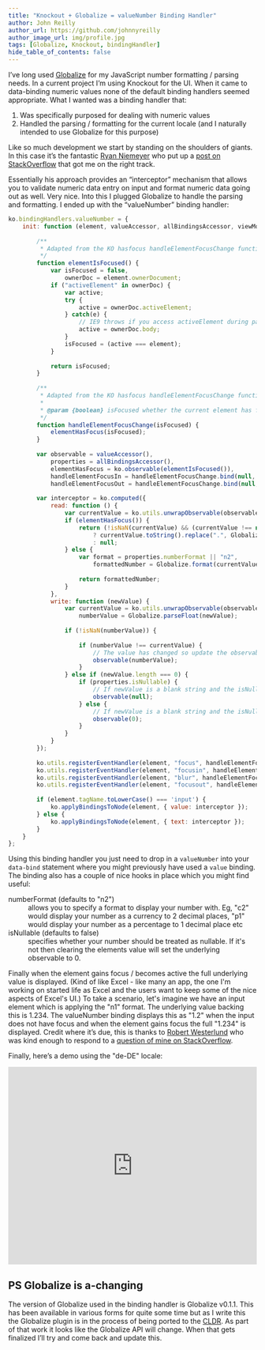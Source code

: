 ```yaml
---
title: "Knockout + Globalize = valueNumber Binding Handler"
author: John Reilly
author_url: https://github.com/johnnyreilly
author_image_url: img/profile.jpg
tags: [Globalize, Knockout, bindingHandler]
hide_table_of_contents: false
---
```

I’ve long used [Globalize](<https://github.com/jquery/globalize/>) for my JavaScript number formatting / parsing needs. In a current project I’m using Knockout for the UI. When it came to data-binding numeric values none of the default binding handlers seemed appropriate. What I wanted was a binding handler that:

 1. Was specifically purposed for dealing with numeric values
2. Handled the parsing / formatting for the current locale (and I naturally intended to use Globalize for this purpose)

<!-- -->

Like so much development we start by standing on the shoulders of giants. In this case it’s the fantastic [Ryan Niemeyer](<https://twitter.com/RPNiemeyer>) who put up a [post on StackOverflow](<http://stackoverflow.com/a/12647270/761388>) that got me on the right track.

Essentially his approach provides an “interceptor” mechanism that allows you to validate numeric data entry on input and format numeric data going out as well. Very nice. Into this I plugged Globalize to handle the parsing and formatting. I ended up with the “valueNumber” binding handler:

```js
ko.bindingHandlers.valueNumber = {
    init: function (element, valueAccessor, allBindingsAccessor, viewModel, bindingContext) {
 
        /**
         * Adapted from the KO hasfocus handleElementFocusChange function
         */ 
        function elementIsFocused() {
            var isFocused = false,
                ownerDoc = element.ownerDocument;
            if ("activeElement" in ownerDoc) {
                var active;
                try {
                    active = ownerDoc.activeElement;
                } catch(e) {
                    // IE9 throws if you access activeElement during page load
                    active = ownerDoc.body;
                }
                isFocused = (active === element);
            }
 
            return isFocused;
        }
 
        /**
         * Adapted from the KO hasfocus handleElementFocusChange function
         *
         * @param {boolean} isFocused whether the current element has focus
         */
        function handleElementFocusChange(isFocused) {
            elementHasFocus(isFocused);
        }
 
        var observable = valueAccessor(),
            properties = allBindingsAccessor(),
            elementHasFocus = ko.observable(elementIsFocused()),
            handleElementFocusIn = handleElementFocusChange.bind(null, true),
            handleElementFocusOut = handleElementFocusChange.bind(null, false);
 
        var interceptor = ko.computed({
            read: function () {
                var currentValue = ko.utils.unwrapObservable(observable);
                if (elementHasFocus()) {
                    return (!isNaN(currentValue) && (currentValue !== null) && (currentValue !== undefined))
                        ? currentValue.toString().replace(".", Globalize.findClosestCulture().numberFormat["."]) // Displays correct decimal separator for the current culture (so de-DE would format 1.234 as "1,234")
                        : null;
                } else {
                    var format = properties.numberFormat || "n2",
                        formattedNumber = Globalize.format(currentValue, format);
 
                    return formattedNumber;
                }
            },
            write: function (newValue) {
                var currentValue = ko.utils.unwrapObservable(observable),
                    numberValue = Globalize.parseFloat(newValue);
                
                if (!isNaN(numberValue)) {
                    
                    if (numberValue !== currentValue) {
                        // The value has changed so update the observable
                        observable(numberValue);
                    }
                } else if (newValue.length === 0) {
                    if (properties.isNullable) {
                        // If newValue is a blank string and the isNullable property has been set then nullify the observable
                        observable(null);
                    } else {
                        // If newValue is a blank string and the isNullable property has not been set then set the observable to 0
                        observable(0);
                    }
                }
            }
        });
        
        ko.utils.registerEventHandler(element, "focus", handleElementFocusIn);
        ko.utils.registerEventHandler(element, "focusin", handleElementFocusIn); // For IE
        ko.utils.registerEventHandler(element, "blur", handleElementFocusOut);
        ko.utils.registerEventHandler(element, "focusout", handleElementFocusOut); // For IE
 
        if (element.tagName.toLowerCase() === 'input') {
            ko.applyBindingsToNode(element, { value: interceptor });
        } else {
            ko.applyBindingsToNode(element, { text: interceptor });
        }
    }
};
```

Using this binding handler you just need to drop in a `valueNumber` into your `data-bind` statement where you might previously have used a `value` binding. The binding also has a couple of nice hooks in place which you might find useful:

<dl><dt>numberFormat (defaults to "n2")</dt><dd>allows you to specify a format to display your number with. Eg, "c2" would display your number as a currency to 2 decimal places, "p1" would display your number as a percentage to 1 decimal place etc</dd><dt>isNullable (defaults to false)</dt><dd>specifies whether your number should be treated as nullable. If it's not then clearing the elements value will set the underlying observable to 0.</dd></dl>

Finally when the element gains focus / becomes active the full underlying value is displayed. (Kind of like Excel - like many an app, the one I'm working on started life as Excel and the users want to keep some of the nice aspects of Excel's UI.) To take a scenario, let's imagine we have an input element which is applying the "n1" format. The underlying value backing this is 1.234. The valueNumber binding displays this as "1.2" when the input does not have focus and when the element gains focus the full "1.234" is displayed. Credit where it’s due, this is thanks to [Robert Westerlund](<http://stackoverflow.com/users/1105996/robert-westerlund>) who was kind enough to respond to a [question of mine on StackOverflow](<http://stackoverflow.com/a/22313546/761388>).

Finally, here’s a demo using the "de-DE" locale:

<iframe width="100%" height="400" src="http://jsfiddle.net/johnny_reilly/jRt3k/embedded/result,js,html" allowFullScreen="allowFullScreen" frameBorder="0"></iframe>

## PS Globalize is a-changing

The version of Globalize used in the binding handler is Globalize v0.1.1. This has been available in various forms for quite some time but as I write this the Globalize plugin is in the process of being ported to the [CLDR](<http://cldr.unicode.org/>). As part of that work it looks like the Globalize API will change. When that gets finalized I’ll try and come back and update this.


